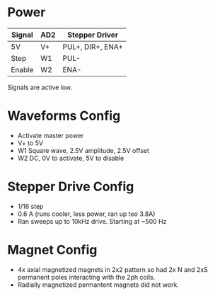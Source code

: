# Power

|Signal| AD2 | Stepper Driver |
| ---  | --- | -------------- | 
|  5V  |  V+ | PUL+, DIR+, ENA+ |
| Step |  W1 | PUL- |
| Enable| W2 | ENA- |

Signals are active low.

# Waveforms Config
- Activate master power
- V+ to 5V
- W1 Square wave, 2.5V amplitude, 2.5V offset
- W2 DC, 0V to activate, 5V to disable


# Stepper Drive Config
* 1/16 step
* 0.6 A (runs cooler, less power, ran up teo 3.8A)
* Ran sweeps up to 10kHz drive.  Starting at ~500 Hz

# Magnet Config
* 4x axial magnetized magnets in 2x2 pattern so had 2x N and 2xS permanent poles interacting with the 2ph coils.
* Radially magnetized permantent magnets did not work.


